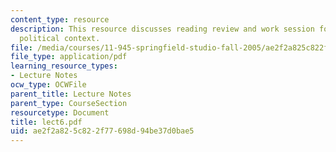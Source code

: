 ```yaml
---
content_type: resource
description: This resource discusses reading review and work session for Springfield
  political context.
file: /media/courses/11-945-springfield-studio-fall-2005/ae2f2a825c822f77698d94be37d0bae5_lect6.pdf
file_type: application/pdf
learning_resource_types:
- Lecture Notes
ocw_type: OCWFile
parent_title: Lecture Notes
parent_type: CourseSection
resourcetype: Document
title: lect6.pdf
uid: ae2f2a82-5c82-2f77-698d-94be37d0bae5
---
```

